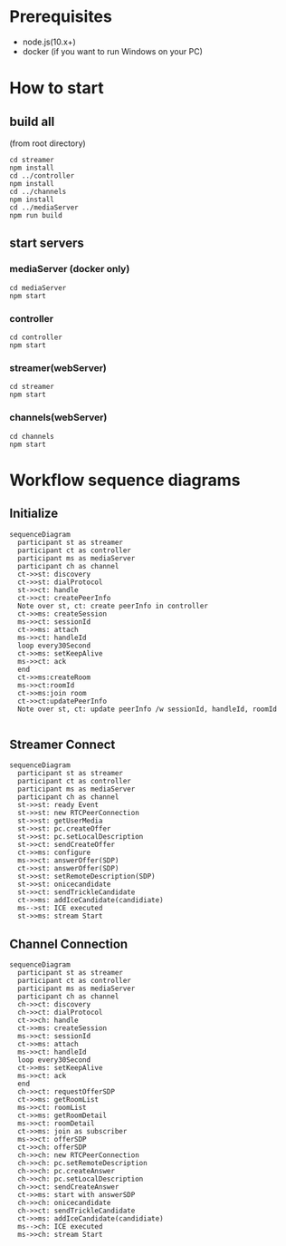 # Prerequisites
* node.js(10.x+)
* docker (if you want to run Windows on your PC)

# How to start
## build all
(from root directory)
```
cd streamer
npm install
cd ../controller
npm install
cd ../channels
npm install
cd ../mediaServer
npm run build
```
## start servers
### mediaServer (docker only)
```
cd mediaServer
npm start
```
### controller
```
cd controller
npm start
```
### streamer(webServer)
```
cd streamer
npm start
```
### channels(webServer)
```
cd channels
npm start
```
# Workflow sequence diagrams
## Initialize
```mermaid
sequenceDiagram
  participant st as streamer
  participant ct as controller
  participant ms as mediaServer
  participant ch as channel
  ct->>st: discovery
  ct->>st: dialProtocol
  st->>ct: handle
  ct->>ct: createPeerInfo  
  Note over st, ct: create peerInfo in controller
  ct->>ms: createSession
  ms->>ct: sessionId
  ct->>ms: attach
  ms->>ct: handleId
  loop every30Second
  ct->>ms: setKeepAlive
  ms->>ct: ack
  end
  ct->>ms:createRoom
  ms->>ct:roomId
  ct->>ms:join room
  ct->>ct:updatePeerInfo
  Note over st, ct: update peerInfo /w sessionId, handleId, roomId
  
```
## Streamer Connect
```mermaid
sequenceDiagram
  participant st as streamer
  participant ct as controller
  participant ms as mediaServer
  participant ch as channel
  st->>st: ready Event
  st->>st: new RTCPeerConnection
  st->>st: getUserMedia
  st->>st: pc.createOffer
  st->>st: pc.setLocalDescription
  st->>ct: sendCreateOffer
  ct->>ms: configure
  ms->>ct: answerOffer(SDP)
  ct->>st: answerOffer(SDP)
  st->>st: setRemoteDescription(SDP)
  st->>st: onicecandidate
  st->>ct: sendTrickleCandidate
  ct->>ms: addIceCandidate(candidiate)
  ms-->st: ICE executed
  st->>ms: stream Start
```
## Channel Connection
```mermaid
sequenceDiagram
  participant st as streamer
  participant ct as controller
  participant ms as mediaServer
  participant ch as channel
  ch->>ct: discovery
  ch->>ct: dialProtocol
  ct->>ch: handle
  ct->>ms: createSession
  ms->>ct: sessionId
  ct->>ms: attach
  ms->>ct: handleId
  loop every30Second
  ct->>ms: setKeepAlive
  ms->>ct: ack
  end
  ch->>ct: requestOfferSDP
  ct->>ms: getRoomList
  ms->>ct: roomList
  ct->>ms: getRoomDetail
  ms->>ct: roomDetail
  ct->>ms: join as subscriber
  ms->>ct: offerSDP
  ct->>ch: offerSDP
  ch->>ch: new RTCPeerConnection
  ch->>ch: pc.setRemoteDescription
  ch->>ch: pc.createAnswer
  ch->>ch: pc.setLocalDescription
  ch->>ct: sendCreateAnswer
  ct->>ms: start with answerSDP
  ch->>ch: onicecandidate
  ch->>ct: sendTrickleCandidate
  ct->>ms: addIceCandidate(candidiate)
  ms-->ch: ICE executed
  ms->>ch: stream Start
```

